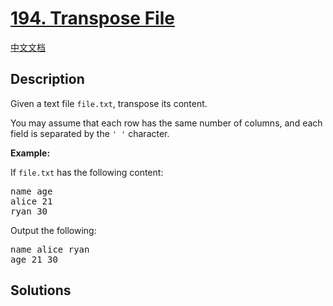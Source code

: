 # [194. Transpose File](https://leetcode.com/problems/transpose-file)

[中文文档](./solution/0100-0199/0194.Transpose%20File/README.md)

<!-- tags:Shell -->

## Description

<p>Given a text file <code>file.txt</code>, transpose its content.</p>

<p>You may assume that each row has the same number of columns, and each field is separated by the <code>&#39; &#39;</code> character.</p>

<p><strong class="example">Example:</strong></p>

<p>If <code>file.txt</code> has the following content:</p>

<pre>
name age
alice 21
ryan 30
</pre>

<p>Output the following:</p>

<pre>
name alice ryan
age 21 30
</pre>

## Solutions

<!-- end -->
